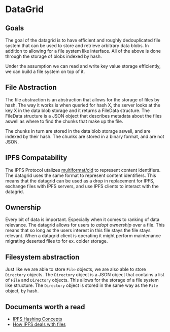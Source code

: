 # DataGrid

## Goals

The goal of the datagrid is to have efficient and roughly dedouplicated file system that can be used to store and retrieve arbitrary data blobs.
In addition to allowing for a file system like interface. All of the above is done through the storage of blobs indexed by hash.

Under the assumption we can read and write key value storage efficiently, we can build a file system on top of it.

## File Abstraction

The file abstraction is an abstraction that allows for the storage of files by hash. The way it works is when queried for hash X, the server looks at the key X in the data blob storage and it returns a FileData structure. The FileData structure is a JSON object that describes metadata about the files aswell as where to find the chunks that make up the file.

The chunks in turn are stored in the data blob storage aswell, and are indexed by their hash. The chunks are stored in a binary format, and are not JSON.

## IPFS Compatability

The IPFS Protocol utalizes [multiformat/cid](https://github.com/multiformats/cid) to represent content identifiers. The datagrid uses the same format to represent content identifiers. This means that the datagrid can be used as a drop in replacement for IPFS, exchange files with IPFS servers, and use IPFS clients to interact with the datagrid.

## Ownership

Every bit of data is important. Especially when it comes to ranking of data relevance. The datagrid allows for users to _adopt ownership_ over a file. This means that so long as the users interest in this file stays the file stays relevant. When a datagrid client is operating it might perform maintenance migrating deserted files to for ex. colder storage.

## Filesystem abstraction

Just like we are able to store `File` objects, we are also able to store `Directory` objects. The `Directory` object is a JSON object that contains a list of `File` and `Directory` objects. This allows for the storage of a file system like structure. The `Directory` object is stored in the same way as the `File` object, by hash.

## Documents worth a read

- [IPFS Hashing Concepts](https://docs.ipfs.tech/concepts/hashing/)
- [How IPFS deals with files](https://www.youtube.com/watch?v=Z5zNPwMDYGg)
